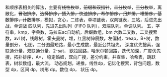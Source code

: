 

和顺序表相关的算法，主要有~~线性枚举~~，~~前缀和双指针~~，~~二分枚举~~，~~三分枚举~~，离散化，~~冒泡排序~~，~~选择排序，插入排，快速排序，希尔排序，归并排，堆排序，基数排序，计数排序~~，模拟，贪心，二练表，单项链表，双向链表，三站，后进先出战，单调战
四队列，先进先出队列（FIFO 队列），双端队列。单调队列。
五，字符串，kmp，字典数，马拉车ac自动机，后缀数组，bm
六数二叉数，二叉搜索数，avl 树，线段树，霍夫曼树，堆，红黑树伸展数，左偏树，treap，B+树，数量剖分，
七图，二分图最短路，最小生成数，最近公共祖先。
深度优先搜索，强联通分量，双联通分量，2-sat， 欧拉回路，哈米尔顿回路，迭代加深，广度优先搜，拓扑排序，A*， 稳定婚姻，双向广搜，差分约束，并查集，哈希表，跳跃表，树状数组，最大流。
动态规划，递推，线性dp，记忆化搜索，背包问题，数型 dp，区间 dp，树形 dp。数位 dp， 状压 dp。
<!--stackedit_data:
eyJoaXN0b3J5IjpbMTY5MTM5NjMzOSwxOTc5NTY1ODc1LC02ND
Y3NjgyMDUsLTEyNDMwNzY1NTddfQ==
-->